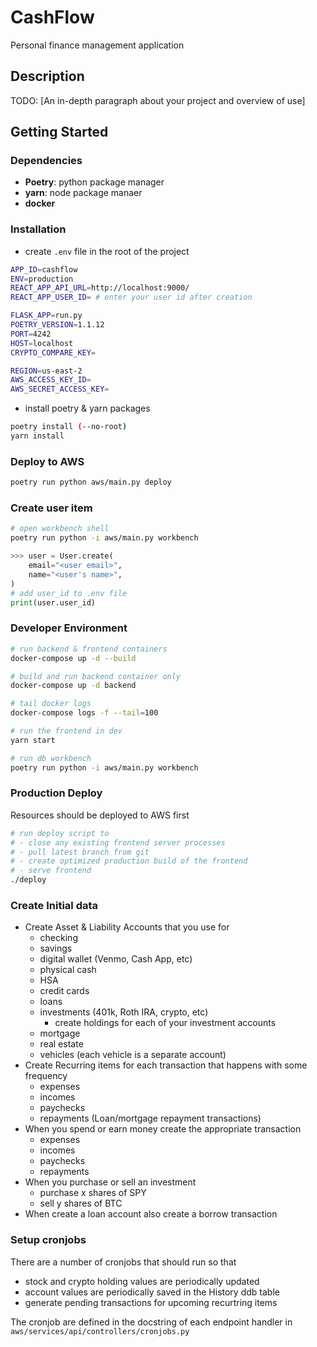 # CashFlow

Personal finance management application

## Description

TODO: [An in-depth paragraph about your project and overview of use]

## Getting Started

### Dependencies

- **Poetry**: python package manager
- **yarn**: node package manaer
- **docker**

### Installation

- create `.env` file in the root of the project

```sh
APP_ID=cashflow
ENV=production
REACT_APP_API_URL=http://localhost:9000/
REACT_APP_USER_ID= # enter your user id after creation

FLASK_APP=run.py
POETRY_VERSION=1.1.12
PORT=4242
HOST=localhost
CRYPTO_COMPARE_KEY=

REGION=us-east-2
AWS_ACCESS_KEY_ID=
AWS_SECRET_ACCESS_KEY=
```

- install poetry & yarn packages

```sh
poetry install (--no-root)
yarn install
```

### Deploy to AWS

```sh
poetry run python aws/main.py deploy
```

### Create user item

```sh
# open workbench shell
poetry run python -i aws/main.py workbench
```

```py
>>> user = User.create(
    email="<user email>",
    name="<user's name>",
)
# add user_id to .env file
print(user.user_id)
```

### Developer Environment

```sh
# run backend & frontend containers
docker-compose up -d --build

# build and run backend container only
docker-compose up -d backend

# tail docker logs
docker-compose logs -f --tail=100

# run the frontend in dev
yarn start

# run db workbench
poetry run python -i aws/main.py workbench
```

### Production Deploy

Resources should be deployed to AWS first

```sh
# run deploy script to
# - close any existing frontend server processes
# - pull latest branch from git
# - create optimized production build of the frontend
# - serve frontend
./deploy
```

### Create Initial data

- Create Asset & Liability Accounts that you use for
  - checking
  - savings
  - digital wallet (Venmo, Cash App, etc)
  - physical cash
  - HSA
  - credit cards
  - loans
  - investments (401k, Roth IRA, crypto, etc)
    - create holdings for each of your investment accounts
  - mortgage
  - real estate
  - vehicles (each vehicle is a separate account)
- Create Recurring items for each transaction that happens with some frequency
  - expenses
  - incomes
  - paychecks
  - repayments (Loan/mortgage repayment transactions)
- When you spend or earn money create the appropriate transaction
  - expenses
  - incomes
  - paychecks
  - repayments
- When you purchase or sell an investment
  - purchase x shares of SPY
  - sell y shares of BTC
- When create a loan account also create a borrow transaction

### Setup cronjobs

There are a number of cronjobs that should run so that

- stock and crypto holding values are periodically updated
- account values are periodically saved in the History ddb table
- generate pending transactions for upcoming recurtring items

The cronjob are defined in the docstring of each endpoint handler in `aws/services/api/controllers/cronjobs.py`

